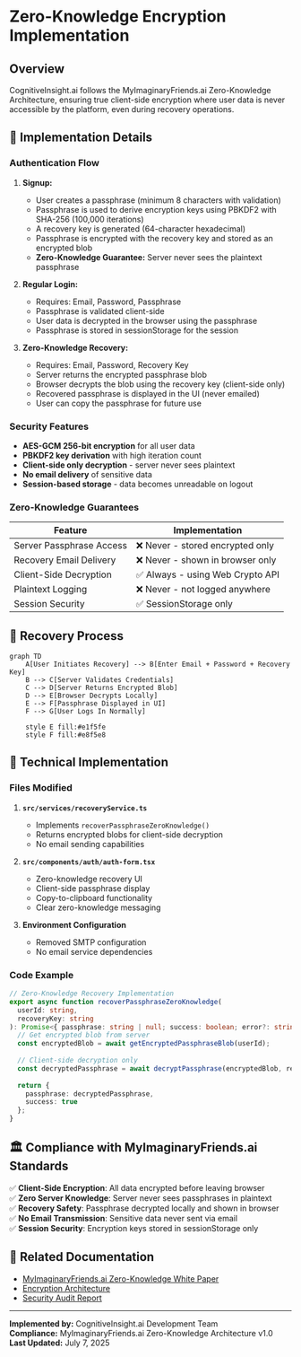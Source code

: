 # Zero-Knowledge Encryption Implementation

## Overview

CognitiveInsight.ai follows the MyImaginaryFriends.ai Zero-Knowledge Architecture, ensuring true client-side encryption where user data is never accessible by the platform, even during recovery operations.

## 🔐 Implementation Details

### Authentication Flow

1. **Signup:**
   - User creates a passphrase (minimum 8 characters with validation)
   - Passphrase is used to derive encryption keys using PBKDF2 with SHA-256 (100,000 iterations)
   - A recovery key is generated (64-character hexadecimal)
   - Passphrase is encrypted with the recovery key and stored as an encrypted blob
   - **Zero-Knowledge Guarantee:** Server never sees the plaintext passphrase

2. **Regular Login:**
   - Requires: Email, Password, Passphrase
   - Passphrase is validated client-side
   - User data is decrypted in the browser using the passphrase
   - Passphrase is stored in sessionStorage for the session

3. **Zero-Knowledge Recovery:**
   - Requires: Email, Password, Recovery Key
   - Server returns the encrypted passphrase blob
   - Browser decrypts the blob using the recovery key (client-side only)
   - Recovered passphrase is displayed in the UI (never emailed)
   - User can copy the passphrase for future use

### Security Features

- **AES-GCM 256-bit encryption** for all user data
- **PBKDF2 key derivation** with high iteration count
- **Client-side only decryption** - server never sees plaintext
- **No email delivery** of sensitive data
- **Session-based storage** - data becomes unreadable on logout

### Zero-Knowledge Guarantees

| Feature | Implementation |
|---------|----------------|
| Server Passphrase Access | ❌ Never - stored encrypted only |
| Recovery Email Delivery | ❌ Never - shown in browser only |
| Client-Side Decryption | ✅ Always - using Web Crypto API |
| Plaintext Logging | ❌ Never - not logged anywhere |
| Session Security | ✅ SessionStorage only |

## 🔄 Recovery Process

```mermaid
graph TD
    A[User Initiates Recovery] --> B[Enter Email + Password + Recovery Key]
    B --> C[Server Validates Credentials]
    C --> D[Server Returns Encrypted Blob]
    D --> E[Browser Decrypts Locally]
    E --> F[Passphrase Displayed in UI]
    F --> G[User Logs In Normally]
    
    style E fill:#e1f5fe
    style F fill:#e8f5e8
```

## 🔧 Technical Implementation

### Files Modified

1. **`src/services/recoveryService.ts`**
   - Implements `recoverPassphraseZeroKnowledge()`
   - Returns encrypted blobs for client-side decryption
   - No email sending capabilities

2. **`src/components/auth/auth-form.tsx`**
   - Zero-knowledge recovery UI
   - Client-side passphrase display
   - Copy-to-clipboard functionality
   - Clear zero-knowledge messaging

3. **Environment Configuration**
   - Removed SMTP configuration
   - No email service dependencies

### Code Example

```typescript
// Zero-Knowledge Recovery Implementation
export async function recoverPassphraseZeroKnowledge(
  userId: string, 
  recoveryKey: string
): Promise<{ passphrase: string | null; success: boolean; error?: string }> {
  // Get encrypted blob from server
  const encryptedBlob = await getEncryptedPassphraseBlob(userId);
  
  // Client-side decryption only
  const decryptedPassphrase = await decryptPassphrase(encryptedBlob, recoveryKey);
  
  return {
    passphrase: decryptedPassphrase,
    success: true
  };
}
```

## 🏛️ Compliance with MyImaginaryFriends.ai Standards

✅ **Client-Side Encryption**: All data encrypted before leaving browser  
✅ **Zero Server Knowledge**: Server never sees passphrases in plaintext  
✅ **Recovery Safety**: Passphrase decrypted locally and shown in browser  
✅ **No Email Transmission**: Sensitive data never sent via email  
✅ **Session Security**: Encryption keys stored in sessionStorage only  

## 🔗 Related Documentation

- [MyImaginaryFriends.ai Zero-Knowledge White Paper](./zero-knowledge-whitepaper.md)
- [Encryption Architecture](./encryption-architecture.md)
- [Security Audit Report](./security-audit.md)

---

**Implemented by:** CognitiveInsight.ai Development Team  
**Compliance:** MyImaginaryFriends.ai Zero-Knowledge Architecture v1.0  
**Last Updated:** July 7, 2025
